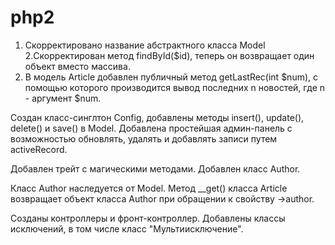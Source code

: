 # php2
1. Скорректировано название абстрактного класса Model
2.Скорректирован метод findById($id), теперь он возвращает один объект вместо массива.
3. В модель Article добавлен публичный метод getLastRec(int $num), с помощью которого производится вывод последних n новостей, где n - аргумент $num.

Создан класс-синглтон Config, добавлены методы insert(), update(), delete() и save() в Model. Добавлена простейшая админ-панель с возможностью обновлять, удалять и добавлять записи путем activeRecord.

Добавлен трейт с магическими методами. Добавлен класс Author.

Класс Author наследуется от Model. Метод __get() класса Article возвращает объект класса Author при обращении к свойству ->author.

Созданы контроллеры и фронт-контроллер. Добавлены классы исключений, в том числе класс "Мультиисключение".
